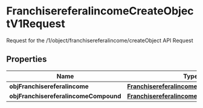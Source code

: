 

# FranchisereferalincomeCreateObjectV1Request

Request for the /1/object/franchisereferalincome/createObject API Request

## Properties

Name | Type | Description | Notes
------------ | ------------- | ------------- | -------------
**objFranchisereferalincome** | [**FranchisereferalincomeRequest**](FranchisereferalincomeRequest.md) |  |  [optional]
**objFranchisereferalincomeCompound** | [**FranchisereferalincomeRequestCompound**](FranchisereferalincomeRequestCompound.md) |  |  [optional]




